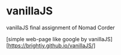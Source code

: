 # vanillaJS
vanillaJS final assignment of Nomad Corder

[simple web-page like google by vanillaJS] 
[https://brightjy.github.io/vanillaJS/]
